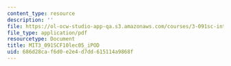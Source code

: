 ```yaml
---
content_type: resource
description: ''
file: https://ol-ocw-studio-app-qa.s3.amazonaws.com/courses/3-091sc-introduction-to-solid-state-chemistry-fall-2010/686d28caf6d0e2e4d7dd615114a9868f_MIT3_091SCF10lec05_iPOD.pdf
file_type: application/pdf
resourcetype: Document
title: MIT3_091SCF10lec05_iPOD
uid: 686d28ca-f6d0-e2e4-d7dd-615114a9868f
---
```

